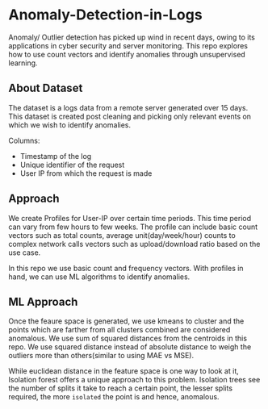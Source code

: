 # Anomaly-Detection-in-Logs

Anomaly/ Outlier detection has picked up wind in recent days, owing to its applications in cyber security and server monitoring. This repo explores how to use count vectors and identify anomalies through unsupervised learning.

## About Dataset
The dataset is a logs data from a remote server generated over 15 days. This dataset is created post cleaning and picking only relevant events on which we wish to identify anomalies. 

Columns: 
  - Timestamp of the log
  - Unique identifier of the request
  - User IP from which the request is made
  
## Approach
We create Profiles for User-IP over certain time periods. This time period can vary from few hours to few weeks. The profile can include basic count vectors such as total counts, average unit(day/week/hour) counts to complex network calls vectors such as upload/download ratio based on the use case. 

In this repo we use basic count and frequency vectors. With profiles in hand, we can use ML algorithms to identify anomalies.

## ML Approach
Once the feaure space is generated, we use kmeans to cluster and the points which are farther from all clusters combined are considered anomalous. We use sum of squared distances from the centroids in this repo. We use squared distance instead of absolute distance to weigh the outliers more than others(similar to using MAE vs MSE).

While euclidean distance in the feature space is one way to look at it, Isolation forest offers a unique approach to this problem. Isolation trees see the number of splits it take to reach a certain point, the lesser splits required, the more `isolated` the point is and hence, anomalous.
